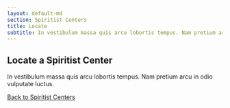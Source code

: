 ```yaml
---
layout: default-md
section: Spiritist Centers
title: Locate
subtitle: In vestibulum massa quis arcu lobortis tempus. Nam pretium arcu in odio vulputate luctus.
---
```


## Locate a Spiritist Center
In vestibulum massa quis arcu lobortis tempus. Nam pretium arcu in odio vulputate luctus.

<a href="/spiritism/centers" class="button">Back to Spiritist Centers</a>